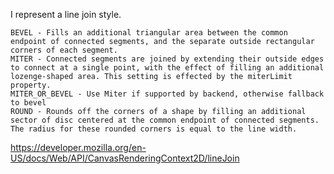 I represent a line join style.

	BEVEL - Fills an additional triangular area between the common endpoint of connected segments, and the separate outside rectangular corners of each segment.
	MITER - Connected segments are joined by extending their outside edges to connect at a single point, with the effect of filling an additional lozenge-shaped area. This setting is effected by the miterLimit property.
	MITER_OR_BEVEL - Use Miter if supported by backend, otherwise fallback to bevel
	ROUND - Rounds off the corners of a shape by filling an additional sector of disc centered at the common endpoint of connected segments. The radius for these rounded corners is equal to the line width.
	
https://developer.mozilla.org/en-US/docs/Web/API/CanvasRenderingContext2D/lineJoin